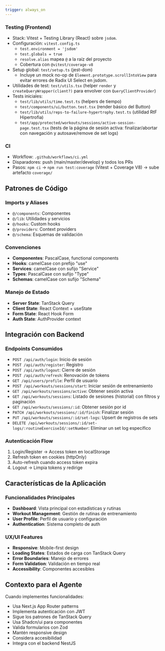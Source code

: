 ```yaml
---
trigger: always_on
---
```


### Testing (Frontend)

- Stack: Vitest + Testing Library (React) sobre `jsdom`.
- Configuración: `vitest.config.ts`
  - `test.environment = 'jsdom'`
  - `test.globals = true`
  - `resolve.alias` mapea `@` a la raíz del proyecto
  - Cobertura con `@vitest/coverage-v8`
- Setup global: `test/setup.ts` (jest-dom)
  - Incluye un mock no-op de `Element.prototype.scrollIntoView` para evitar errores de Radix UI Select en jsdom.
- Utilidades de test: `test/utils.tsx` (helper `render` y `createQueryWrapper(client?)` para envolver con `QueryClientProvider`)
- Tests iniciales:
  - `test/lib/utils/time.test.ts` (helpers de tiempo)
  - `test/components/ui/button.test.tsx` (render básico del Button)
  - `test/lib/utils/reps-to-failure-hypertrophy.test.ts` (utilidad RtF Hipertrofia)
  - `test/app/protected/workouts/sessions/active-session-page.test.tsx` (tests de la página de sesión activa: finalizar/abortar con navegación y autosave/remove de set logs)

### CI

- Workflow: `.github/workflows/ci.yml`
- Disparadores: push (main/master/develop) y todos los PRs
- Pasos: `npm ci` → `npm run test:coverage` (Vitest + Coverage V8) → sube artefacto `coverage/`

## Patrones de Código

### Imports y Aliases

- `@/components`: Componentes
- `@/lib`: Utilidades y servicios
- `@/hooks`: Custom hooks
- `@/providers`: Context providers
- `@/schema`: Esquemas de validación

### Convenciones

- **Componentes**: PascalCase, functional components
- **Hooks**: camelCase con prefijo "use"
- **Services**: camelCase con sufijo "Service"
- **Types**: PascalCase con sufijo "Type"
- **Schemas**: camelCase con sufijo "Schema"

### Manejo de Estado

- **Server State**: TanStack Query
- **Client State**: React Context + useState
- **Form State**: React Hook Form
- **Auth State**: AuthProvider context

## Integración con Backend

### Endpoints Consumidos

- `POST /api/auth/login`: Inicio de sesión
- `POST /api/auth/register`: Registro
- `POST /api/auth/logout`: Cierre de sesión
- `POST /api/auth/refresh`: Renovación de tokens
- `GET /api/users/profile`: Perfil de usuario
- `POST /api/workouts/sessions/start`: Iniciar sesión de entrenamiento
- `GET /api/workouts/sessions/active`: Obtener sesión activa
- `GET /api/workouts/sessions`: Listado de sesiones (historial) con filtros y paginación
- `GET /api/workouts/sessions/:id`: Obtener sesión por id
- `PATCH /api/workouts/sessions/:id/finish`: Finalizar sesión
- `PUT /api/workouts/sessions/:id/set-logs`: Upsert de registros de sets
- `DELETE /api/workouts/sessions/:id/set-logs/:routineExerciseId/:setNumber`: Eliminar un set log específico

### Autenticación Flow

1. Login/Register → Access token en localStorage
2. Refresh token en cookies (httpOnly)
3. Auto-refresh cuando access token expira
4. Logout → Limpia tokens y redirige

## Características de la Aplicación

### Funcionalidades Principales

- **Dashboard**: Vista principal con estadísticas y rutinas
- **Workout Management**: Gestión de rutinas de entrenamiento
- **User Profile**: Perfil de usuario y configuración
- **Authentication**: Sistema completo de auth

### UX/UI Features

- **Responsive**: Mobile-first design
- **Loading States**: Estados de carga con TanStack Query
- **Error Boundaries**: Manejo de errores
- **Form Validation**: Validación en tiempo real
- **Accessibility**: Componentes accesibles

## Contexto para el Agente

Cuando implementes funcionalidades:

- Usa Next.js App Router patterns
- Implementa autenticación con JWT
- Sigue los patrones de TanStack Query
- Usa Shadcn/ui para componentes
- Valida formularios con Zod
- Mantén responsive design
- Considera accesibilidad
- Integra con el backend NestJS
